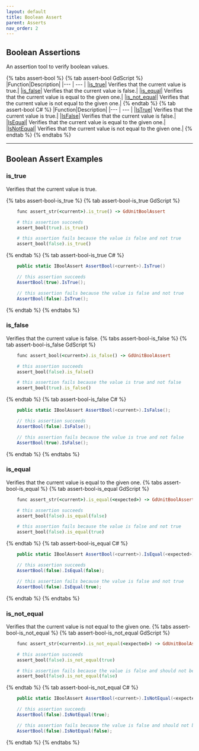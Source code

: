 ```yaml
---
layout: default
title: Boolean Assert
parent: Asserts
nav_order: 2
---
```


## Boolean Assertions

An assertion tool to verify boolean values.

{% tabs assert-bool %}
{% tab assert-bool GdScript %}
|Function|Description|
|--- | --- |
|[is_true](/gdUnit3/asserts/assert-bool/#is_true)| Verifies that the current value is true.|
|[is_false](/gdUnit3/asserts/assert-bool/#is_false)| Verifies that the current value is false.|
|[is_equal](/gdUnit3/asserts/assert-bool/#is_equal)| Verifies that the current value is equal to the given one.|
|[is_not_equal](/gdUnit3/asserts/assert-bool/#is_not_equal)| Verifies that the current value is not equal to the given one.|
{% endtab %}
{% tab assert-bool C# %}
|Function|Description|
|--- | --- |
|[IsTrue](/gdUnit3/asserts/assert-bool/#is_true)| Verifies that the current value is true.|
|[IsFalse](/gdUnit3/asserts/assert-bool/#is_false)| Verifies that the current value is false.|
|[IsEqual](/gdUnit3/asserts/assert-bool/#is_equal)| Verifies that the current value is equal to the given one.|
|[IsNotEqual](/gdUnit3/asserts/assert-bool/#is_not_equal)| Verifies that the current value is not equal to the given one.|
{% endtab %}
{% endtabs %}

---
## Boolean Assert Examples

### is_true
Verifies that the current value is true.

{% tabs assert-bool-is_true %}
{% tab assert-bool-is_true GdScript %}
```ruby
    func assert_str(<current>).is_true() -> GdUnitBoolAssert
```
```ruby
    # this assertion succeeds
    assert_bool(true).is_true()

    # this assertion fails because the value is false and not true
    assert_bool(false).is_true()
```
{% endtab %}
{% tab assert-bool-is_true C# %}
```cs
    public static IBoolAssert AssertBool(<current>).IsTrue()
```
```cs
    // this assertion succeeds
    AssertBool(true).IsTrue();

    // this assertion fails because the value is false and not true
    AssertBool(false).IsTrue();
```
{% endtab %}
{% endtabs %}

### is_false
Verifies that the current value is false.
{% tabs assert-bool-is_false %}
{% tab assert-bool-is_false GdScript %}
```ruby
    func assert_bool(<current>).is_false() -> GdUnitBoolAssert
```
```ruby
    # this assertion succeeds
    assert_bool(false).is_false()

    # this assertion fails because the value is true and not false
    assert_bool(true).is_false()
```
{% endtab %}
{% tab assert-bool-is_false C# %}
```cs
    public static IBoolAssert AssertBool(<current>).IsFalse();
```
```cs
    // this assertion succeeds
    AssertBool(false).IsFalse();

    // this assertion fails because the value is true and not false
    AssertBool(true).IsFalse();
```
{% endtab %}
{% endtabs %}


### is_equal
Verifies that the current value is equal to the given one.
{% tabs assert-bool-is_equal %}
{% tab assert-bool-is_equal GdScript %}
```ruby
    func assert_str(<current>).is_equal(<expected>) -> GdUnitBoolAssert
```
```ruby
    # this assertion succeeds
    assert_bool(false).is_equal(false)

    # this assertion fails because the value is false and not true
    assert_bool(false).is_equal(true)
```
{% endtab %}
{% tab assert-bool-is_equal C# %}
```cs
    public static IBoolAssert AssertBool(<current>).IsEqual(<expected>);
```
```cs
    // this assertion succeeds
    AssertBool(false).IsEqual(false);

    // this assertion fails because the value is false and not true
    AssertBool(false).IsEqual(true);
```
{% endtab %}
{% endtabs %}


### is_not_equal
Verifies that the current value is not equal to the given one.
{% tabs assert-bool-is_not_equal %}
{% tab assert-bool-is_not_equal GdScript %}
```ruby
    func assert_str(<current>).is_not_equal(<expected>) -> GdUnitBoolAssert
```
```ruby
    # this assertion succeeds
    assert_bool(false).is_not_equal(true)

    # this assertion fails because the value is false and should not be false
    assert_bool(false).is_not_equal(false)
```
{% endtab %}
{% tab assert-bool-is_not_equal C# %}
```cs
    public static IBoolAssert AssertBool(<current>).IsNotEqual(<expected>);
```
```cs
    // this assertion succeeds
    AssertBool(false).IsNotEqual(true);

    // this assertion fails because the value is false and should not be false
    AssertBool(false).IsNotEqual(false);
```
{% endtab %}
{% endtabs %}